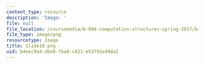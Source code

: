 ```yaml
---
content_type: resource
description: 'Image: '
file: null
file_location: /coursemedia/6-004-computation-structures-spring-2017/b4eec9a4dbe07ba8c021e53792e49da2_Slide10.png
file_type: image/png
resourcetype: Image
title: Slide10.png
uid: b4eec9a4-dbe0-7ba8-c021-e53792e49da2
---
```

